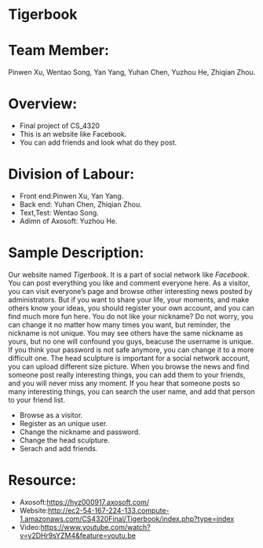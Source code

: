 # Tigerbook

# Team Member: 
Pinwen Xu, Wentao Song, Yan Yang, Yuhan Chen, Yuzhou He, Zhiqian Zhou.

# Overview:
* Final project of CS_4320
* This is an website like Facebook.
* You can add friends and look what do they post.

# Division of Labour: 
* Front end:Pinwen Xu, Yan Yang.
* Back end: Yuhan Chen, Zhiqian Zhou.
* Text,Test: Wentao Song.
* Adimn of Axosoft: Yuzhou He.

# Sample Description:                          
Our website named *Tigerbook*. It is a part of social network like *Facebook*. You can post everything you like and comment everyone here. As a visitor, you can visit everyone’s page and browse other interesting news posted by administrators. But if you want to share your life, your moments, and make others know your ideas, you should register your own account, and you can find much more fun here. You do not like your nickname? Do not worry, you can change it no matter how many times you want, but reminder, the nickname is not unique. You may see others have the same nickname as yours, but no one will confound you guys, beacuse the username is unique. If you think your password is not safe anymore, you can change it to a more difficult one. The head sculpture is important for a social network account, you can upload different size picture. When you browse the news and find someone post really interesting things, you can add them to your friends, and you will never miss any moment. If you hear that someone posts so many interesting things, you can search the user name, and add that person to your friend list. 
* Browse as a visitor.
* Register as an unique user.
* Change the nickname and password.
* Change the head sculpture.
* Serach and add friends.
# Resource:
* Axosoft:https://hyz000917.axosoft.com/
* Website:http://ec2-54-167-224-133.compute-1.amazonaws.com/CS4320Final/Tigerbook/index.php?type=index
* Video:https://www.youtube.com/watch?v=y2DHr9sYZM4&feature=youtu.be
